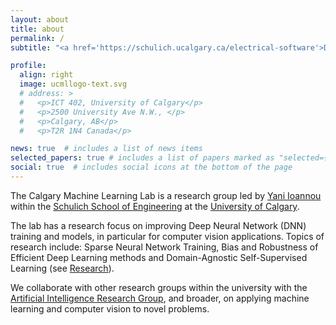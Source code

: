 ```yaml
---
layout: about
title: about
permalink: /
subtitle: "<a href='https://schulich.ucalgary.ca/electrical-software'>Dept. Electrical & Software Engineering, Schulich School of Engineering</a><br>"

profile:
  align: right
  image: ucmllogo-text.svg
  # address: >
  #   <p>ICT 402, University of Calgary</p>
  #   <p>2500 University Ave N.W., </p>
  #   <p>Calgary, AB</p>
  #   <p>T2R 1N4 Canada</p>

news: true  # includes a list of news items
selected_papers: true # includes a list of papers marked as "selected={true}"
social: true  # includes social icons at the bottom of the page
---
```

The Calgary Machine Learning Lab
is a research group led by [Yani Ioannou](https://yani.ai) within the [Schulich School of Engineering](https://schulich.ucalgary.ca) at the [University of Calgary](https://www.ucalgary.ca).

The lab has a research focus on improving Deep Neural Network (DNN) training and models, in particular for computer vision applications. Topics of research include:
Sparse Neural Network Training, Bias and Robustness of Efficient Deep Learning methods and Domain-Agnostic Self-Supervised Learning (see [Research](research)).

We collaborate with other research groups within the university with the [Artificial Intelligence Research Group](https://www.calgaryai.org), and broader, on applying machine learning and computer vision to novel problems.
